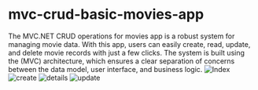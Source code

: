 # mvc-crud-basic-movies-app
The MVC.NET CRUD operations for movies app is a robust system for managing movie data. With this app, users can easily create, read, update, and delete movie records with just a few clicks. The system is built using the (MVC) architecture, which ensures a clear separation of concerns between the data model, user interface, and business logic.
![Index](https://user-images.githubusercontent.com/114358610/223404747-6277e64d-31c1-44f7-8008-d199629f896e.png)
![create](https://user-images.githubusercontent.com/114358610/223404947-3c3940df-334b-458b-9141-77550601df94.png)
![details](https://user-images.githubusercontent.com/114358610/223405016-79aadfd5-0b4e-4673-b198-4769334c84f3.png)
![update](https://user-images.githubusercontent.com/114358610/223405145-293b875a-8d08-444a-9b32-97018e2448c9.png)
